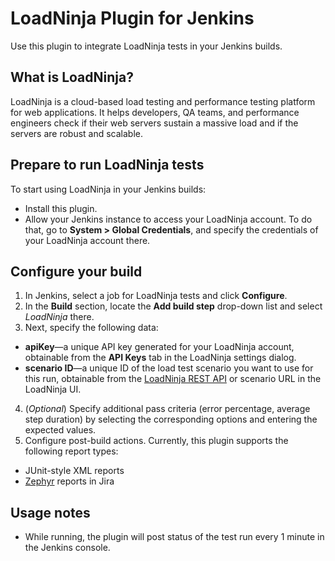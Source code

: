 # LoadNinja Plugin for Jenkins

Use this plugin to integrate LoadNinja tests in your Jenkins builds.

## What is LoadNinja? 

LoadNinja is a cloud-based load testing and performance testing platform for web applications. It helps developers, QA teams, and performance engineers check if their web servers sustain a massive load and if the servers are robust and scalable.

## Prepare to run LoadNinja tests

To start using LoadNinja in your Jenkins builds:

* Install this plugin.
* Allow your Jenkins instance to access your LoadNinja account. To do that, go to **System > Global Credentials**, and specify the credentials of your LoadNinja account there.

## Configure your build

1. In Jenkins, select a job for LoadNinja tests and click **Configure**.
2. In the **Build** section, locate the **Add build step** drop-down list and select _LoadNinja_ there. 
3. Next, specify the following data: 
  * **apiKey**—a unique API key generated for your LoadNinja account, obtainable from the **API Keys** tab in the LoadNinja settings dialog. 
  * **scenario ID**—a unique ID of the load test scenario you want to use for this run, obtainable from the [LoadNinja REST API](https://app.swaggerhub.com/apis-docs/smartbear/loadninja/1.0) or scenario URL in the LoadNinja UI. 
4. (_Optional_) Specify additional pass criteria (error percentage, average step duration) by selecting the corresponding options and entering the expected values. 
5. Configure post-build actions. 
  Currently, this plugin supports the following report types:
  * JUnit-style XML reports
  * [Zephyr](https://getzephyr.com) reports in Jira


## Usage notes

* While running, the plugin will post status of the test run every 1 minute in the Jenkins console.
